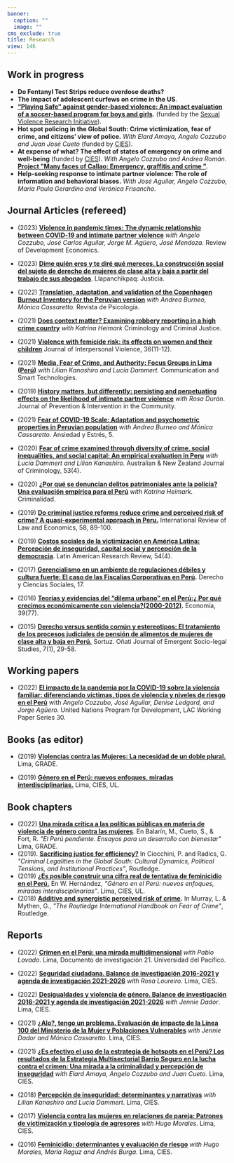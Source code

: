 ```yaml
---
banner:
  caption: ""
  image: ""
cms_exclude: true
title: Research
view: 146
---
```


## Work in progress

* **Do Fentanyl Test Strips reduce overdose deaths?**
* **The impact of adolescent curfews on crime in the US**.
* **[“Playing Safe” against gender-based violence: An impact evaluation of a soccer-based program for boys and girls](https://wilsonhernandez.netlify.app/project/js/).** (funded by the [Sexual Violence Research Initiative](https://svri.org/what-we-do/research-support/svri-research-grant-2023)).
* **Hot spot policing in the Global South: Crime victimization, fear of crime, and citizens’ view of police.** *With Elard Amaya, Angelo Cozzubo and Juan José Cueto* (funded by [CIES](https://cies.org.pe/wp-content/uploads/2021/01/resultados_concurso_2020_inf_asociados_11-01-2021.pdf)).
* **At expense of what? The effect of states of emergency on crime and well-being** (funded by [CIES](https://cies.org.pe/convocatoria/xxviii-concurso-anual-de-investigacion-cies-2023/)). *With Angelo Cozzubo and Andrea Román.* **[Project "Many faces of Callao: Emergency, graffitis and crime
"](https://wilsonhernandez.netlify.app/project/callao/).**
* **Help-seeking response to intimate partner violence: The role of information and behavioral biases.** *With José Aguilar, Angelo Cozzubo, María Paula Gerardino and Verónica Frisancho.*



## Journal Articles (refereed)

- (2023) **[Violence in pandemic times: The dynamic relationship between COVID‐19 and intimate partner violence](https://onlinelibrary.wiley.com/doi/abs/10.1111/rode.13059)**
  *with Angelo Cozzubo, José Carlos Aguilar, Jorge M. Agüero, 
José Mendoza.* Review of Development Economics.  

* (2023) **[Dime quién eres y te diré qué mereces. La construcción social del sujeto de derecho de mujeres de clase alta y baja a partir del trabajo de sus abogados](https://revistas.pj.gob.pe/revista/index.php/lj/article/download/702/1068)**. Llapanchikpaq: Justicia.  

- (2022) **[Translation, adaptation, and validation of the Copenhagen Burnout Inventory for the Peruvian version](https://revistas.pucp.edu.pe/index.php/psicologia/article/view/25495/24030)** *with Andrea Burneo, Mónica Cassaretto*. Revista de Psicología.  

* (2021) **[Does context matter? Examining robbery reporting in a high crime country](https://journals.sagepub.com/doi/abs/10.1177/17488958211031344)** *with Katrina Heimark* Criminology and Criminal Justice.  

- (2021) **[Violence with femicide risk: its effects on women and their children](https://journals.sagepub.com/doi/abs/10.1177/0886260518815133)** Journal of Interpersonal Violence, 36(11-12).  

* (2021) **[Media, Fear of Crime, and Authority: Focus Groups in Lima (Perú)](https://link.springer.com/chapter/10.1007/978-981-16-5792-4_35)** *with Lilian Kanashiro and Lucía Dammert.* Communication and Smart Technologies.  

- (2019) **[History matters, but differently: persisting and perpetuating effects on the likelihood of intimate partner violence](https://www.tandfonline.com/doi/abs/10.1080/10852352.2019.1664711)** *with Rosa Durán*. Journal of Prevention & Intervention in the Community.  

* (2021) **[Fear of COVID-19 Scale: Adaptation and psychometric properties in Peruvian population](https://www.ansiedadyestres.es/art/2021/anyes2021a14)** *with Andrea Burneo and Mónica Cassaretto.* Ansiedad y Estrés, 5.  

- (2020) **[Fear of crime examined through diversity of crime, social inequalities, and social capital: An empirical evaluation in Peru](https://journals.sagepub.com/doi/abs/10.1177/0004865820954466)** *with Lucía Dammert and Lilian Kanashiro.* Australian & New Zealand Journal of Criminology, 53(4).

* (2020) **[¿Por qué se denuncian delitos patrimoniales ante la policía? Una evaluación empírica para el Perú](https://dialnet.unirioja.es/descarga/articulo/7825875.pdf)** *with Katrina Heimark.* Criminalidad.  

- (2019) **[Do criminal justice reforms reduce crime and perceived risk of crime? A quasi-experimental approach in Peru.](https://www.sciencedirect.com/science/article/abs/pii/S0144818818301832)** International Review of Law and Economics, 58, 89-100.  

* (2019) **[Costos sociales de la victimización en América Latina: Percepción de inseguridad, capital social y percepción de la democracia](https://www.cambridge.org/core/services/aop-cambridge-core/content/view/15F556024B11C63AE610AD2DF96FCDF8/S0023879100005665a.pdf/div-class-title-costos-sociales-de-la-victimizacion-en-america-latina-percepcion-de-inseguridad-capital-social-y-percepcion-de-la-democracia-div.pdf)**. Latin American Research Review, 54(4).  

- (2017) **[Gerencialismo en un ambiente de regulaciones débiles y cultura fuerte: El caso de las Fiscalías Corporativas en Perú](https://sedici.unlp.edu.ar/handle/10915/63477).** Derecho y Ciencias Sociales, 17. 

* (2016) **[Teorías y evidencias del “dilema urbano” en el Perú:¿ Por qué crecimos económicamente con violencia?(2000-2012)](https://revistas.pucp.edu.pe/index.php/economia/article/download/15031/15544).** Economía, 39(77).  

- (2015) **[Derecho versus sentido común y estereotipos: El tratamiento de los procesos judiciales de pensión de alimentos de mujeres de clase alta y baja en Perú.](https://opo.iisj.net/index.php/sortuz/article/view/559/700)** Sortuz. Oñati Journal of Emergent Socio-legal Studies, 7(1), 29-58.
 



## Working papers

- (2022) **[El impacto de la pandemia por la COVID-19 sobre la violencia familiar: diferenciando víctimas, tipos de violencia y niveles de riesgo en el Perú](https://repositorio.grade.org.pe/bitstream/handle/20.500.12820/682/undp-rblac-PNUD_WckPapers_30.pdf)** with  *Angelo Cozzubo, José Aguilar, Denise Ledgard, and Jorge Agüero.* United Nations Program for Development, LAC Working Paper Series 30.


## Books (as editor)

- (2019) **[Violencias contra las Mujeres: La necesidad de un doble plural.](http://www.grade.org.pe/publicaciones/violencias-contra-las-mujeres-la-necesidad-de-un-doble-plural/)** Lima, GRADE.

- (2019) **[Género en el Perú: nuevos enfoques, miradas interdisciplinarias.](https://cies.org.pe/wp-content/uploads/2019/07/2018_-_genero_en_el_peru_.pdf)** Lima, CIES, UL.



## Book chapters

- (2022) **[Una mirada crítica a las políticas públicas en materia de violencia de género contra las mujeres](https://repositorio.grade.org.pe/bitstream/handle/20.500.12820/713/GRADEPeruPendienteHernandez.pdf)**. En Balarín, M., Cueto, S., & Fort, R. *"El Perú pendiente. Ensayos para un desarrollo con bienestar"* Lima, GRADE.
- (2019). **[Sacrificing justice for efficiency?](https://www.routledge.com/Criminal-Legalities-in-the-Global-South-Cultural-Dynamics-Political-Tensions/Ciocchini-Radics/p/book/9780367777470)** In Ciocchini, P. and Radics, G. *"Criminal Legalities in the Global South: Cultural Dynamics, Political Tensions, and Institutional Practices"*, Routledge.
- (2019) **[¿Es posible construir una cifra real de tentativa de feminicidio en el Perú.](https://cies.org.pe/wp-content/uploads/2019/07/2018_-_genero_en_el_peru_.pdf)** En W. Hernández, *"Género en el Perú: nuevos enfoques, miradas interdisciplinarias"*. Lima, CIES, UL.
- (2018) **[Additive and synergistic perceived risk of crime](https://www.routledge.com/The-Routledge-International-Handbook-on-Fear-of-Crime/Lee-Mythen/p/book/9780367580995).** In Murray, L. & Mythen, G., *"The Routledge International Handbook on Fear of Crime"*, Routledge.


## Reports

- (2022) **[Crimen en el Perú: una mirada multidimensional](https://repositorio.up.edu.pe/bitstream/handle/11354/3569/DI21.pdf)** *with Pablo Lavado*. Lima, Documento de investigación 21. Universidad del Pacífico.

- (2022) **[Seguridad ciudadana. Balance de investigación 2016-2021 y agenda de investigación 2021-2026](https://cies.org.pe/wp-content/uploads/2022/06/2.4_estado_y_gestion_seguridad_ciudadana_0.pdf)** *with Rosa Loureiro.* Lima, CIES.

- (2022) **[Desigualdades y violencia de género. Balance de investigación 2016-2021 y agenda de investigación 2021-2026](https://cies.org.pe/wp-content/uploads/2022/06/4.4_derecho_ciudadano_desigualdades_y_violencia_de_genero.pdf)** *with Jennie Dador*. Lima, CIES.

- (2021) **[¿Alo?, tengo un problema. Evaluación de impacto de la Línea 100 del Ministerio de la Mujer y Poblaciones Vulnerables](https://cies.org.pe/wp-content/uploads/2021/07/alo_tengo_un_problema_evaluacion_de_impacto_de_la_linea_100_del_mimp.pdf)** *with Jennie Dador and Mónica Cassaretto.* Lima, CIES.

- (2021) **[¿Es efectivo el uso de la estrategia de hotspots en el Perú? Los
resultados de la Estrategia Multisectorial Barrio Seguro en la lucha
contra el crimen: Una mirada a la criminalidad y percepción de
inseguridad](https://cies.org.pe/wp-content/uploads/2022/01/resultados_de_la_estrategia_multisectorial_barrio_seguro_en_la_lucha_contra_el_crimen_una_mirada_a_la_criminalidad_y_percepcion_de_inseguridad.pdf)** *with Elard Amaya, Angelo Cozzubo and Juan Cueto.* Lima, CIES.  

- (2018) **[Percepción de inseguridad: determinantes y narrativas](https://www.researchgate.net/profile/Wilson-Hernandez-Brena/publication/351515818_Percepcion_de_inseguridad_Determinantes_y_narrativas/links/609bb801a6fdccc3ce6c8aaa/Percepcion-de-inseguridad-Determinantes-y-narrativas.pdf)** *with Lilian Kanashiro and Lucía Dammert*. Lima, CIES.  

- (2017) **[Violencia contra las mujeres en relaciones de pareja: Patrones de victimización y tipología de agresores](https://cies.org.pe/wp-content/uploads/2019/03/if_ul_-_vcm_patrones_y_tipologias.pdf)** *with Hugo Morales*. Lima, CIES.  

- (2016) **[Feminicidio: determinantes y evaluación de riesgo](https://cies.org.pe/wp-content/uploads/2018/02/ul_-_feminicidios_determinantes_y_evaluacion_de_riesgo.pdf)** *with Hugo Morales, María Raguz and Andrés Burga*. Lima, CIES.